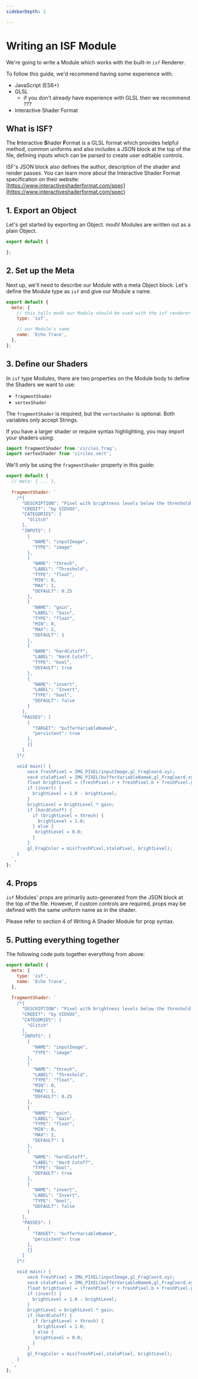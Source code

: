 ```yaml
---
sidebarDepth: 2

---
```


# Writing an ISF Module

We're going to write a Module which works with the built-in `isf` Renderer.

To follow this guide, we'd recommend having some experience with:

- JavaScript (ES6+)
- GLSL
  - if you don't already have experience with GLSL then we recommend ???
- Interactive Shader Format

## What is ISF?

The **I**nteractive **S**hader **F**ormat is a GLSL format which provides helpful method, common uniforms and also includes a JSON block at the top of the file, defining inputs which can be parsed to create user editable controls.

ISF's JSON block also defines the author, description of the shader and render passes. You can learn more about the Interactive Shader Format specification on their website: [https://www.interactiveshaderformat.com/spec](https://www.interactiveshaderformat.com/spec)

## 1. Export an Object

Let's get started by exporting an Object. modV Modules are written out as a plain Object.

```JavaScript
export default {

};
```

## 2. Set up the Meta

Next up, we'll need to describe our Module with a meta Object block.
Let's define the Module type as `isf` and give our Module a name.

```JavaScript
export default {
  meta: {
    // this tells modV our Module should be used with the isf renderer
    type: 'isf',

    // our Module's name
    name: 'Echo Trace',
  },
};
```

## 3. Define our Shaders

In `isf` type Modules, there are two properties on the Module body to define the Shaders we want to use:

* `fragmentShader`
* `vertexShader`

The `fragmentShader` is required, but the `vertexShader` is optional. Both variables only accept Strings.

If you have a larger shader or require syntax highlighting, you may import your shaders using:

```JavaScript
import fragmentShader from 'circles.frag';
import vertexShader from 'circles.vert';
```



We'll only be using the `fragmentShader` property in this guide:

```JavaScript
export default {
  // meta: { ... },
  
  fragmentShader: `
    /*{
      "DESCRIPTION": "Pixel with brightness levels below the threshold do not update.",
      "CREDIT": "by VIDVOX",
      "CATEGORIES": [
        "Glitch"
      ],
      "INPUTS": [
        {
          "NAME": "inputImage",
          "TYPE": "image"
        },
        {
          "NAME": "thresh",
          "LABEL": "Threshold",
          "TYPE": "float",
          "MIN": 0,
          "MAX": 1,
          "DEFAULT": 0.25
        },
        {
          "NAME": "gain",
          "LABEL": "Gain",
          "TYPE": "float",
          "MIN": 0,
          "MAX": 2,
          "DEFAULT": 1
        },
        {
          "NAME": "hardCutoff",
          "LABEL": "Hard Cutoff",
          "TYPE": "bool",
          "DEFAULT": true
        },
        {
          "NAME": "invert",
          "LABEL": "Invert",
          "TYPE": "bool",
          "DEFAULT": false
        }
      ],
      "PASSES": [
        {
          "TARGET": "bufferVariableNameA",
          "persistent": true
        },
        {}
      ]
    }*/

    void main() {
        vec4 freshPixel = IMG_PIXEL(inputImage,gl_FragCoord.xy);
        vec4 stalePixel = IMG_PIXEL(bufferVariableNameA,gl_FragCoord.xy);
        float brightLevel = (freshPixel.r + freshPixel.b + freshPixel.g) / 3.0;
        if (invert) {
		  brightLevel = 1.0 - brightLevel;
        }
        brightLevel = brightLevel * gain;
        if (hardCutoff)	{
          if (brightLevel < thresh) {
            brightLevel = 1.0;
          } else {
           brightLevel = 0.0;
          }
        }
        gl_FragColor = mix(freshPixel,stalePixel, brightLevel);
    }
  `,
};
```

## 4. Props

`isf` Modules' props are primarily auto-generated from the JSON block at the top of the file. However, if custom controls are required, props may be defined with the same uniform name as in the shader.

Please refer to section 4 of Writing A Shader Module for prop syntax. 

## 5. Putting everything together

The following code puts together everything from above:

```JavaScript
export default {
  meta: {
    type: 'isf',
    name: 'Echo Trace',
  },
  
  fragmentShader: `
    /*{
      "DESCRIPTION": "Pixel with brightness levels below the threshold do not update.",
      "CREDIT": "by VIDVOX",
      "CATEGORIES": [
        "Glitch"
      ],
      "INPUTS": [
        {
          "NAME": "inputImage",
          "TYPE": "image"
        },
        {
          "NAME": "thresh",
          "LABEL": "Threshold",
          "TYPE": "float",
          "MIN": 0,
          "MAX": 1,
          "DEFAULT": 0.25
        },
        {
          "NAME": "gain",
          "LABEL": "Gain",
          "TYPE": "float",
          "MIN": 0,
          "MAX": 2,
          "DEFAULT": 1
        },
        {
          "NAME": "hardCutoff",
          "LABEL": "Hard Cutoff",
          "TYPE": "bool",
          "DEFAULT": true
        },
        {
          "NAME": "invert",
          "LABEL": "Invert",
          "TYPE": "bool",
          "DEFAULT": false
        }
      ],
      "PASSES": [
        {
          "TARGET": "bufferVariableNameA",
          "persistent": true
        },
        {}
      ]
    }*/

    void main() {
        vec4 freshPixel = IMG_PIXEL(inputImage,gl_FragCoord.xy);
        vec4 stalePixel = IMG_PIXEL(bufferVariableNameA,gl_FragCoord.xy);
        float brightLevel = (freshPixel.r + freshPixel.b + freshPixel.g) / 3.0;
        if (invert) {
		  brightLevel = 1.0 - brightLevel;
        }
        brightLevel = brightLevel * gain;
        if (hardCutoff)	{
          if (brightLevel < thresh) {
            brightLevel = 1.0;
          } else {
           brightLevel = 0.0;
          }
        }
        gl_FragColor = mix(freshPixel,stalePixel, brightLevel);
    }
  `,
};
```

